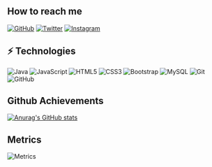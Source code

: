 ## How to reach me

[![GitHub](https://img.shields.io/badge/Github-100000?style=for-the-badge&logo=github&logoColor=white)](https://github.com/Simorr98)
[![Twitter](https://img.shields.io/badge/Twitter-1DA1F2?style=for-the-badge&logo=twitter&logoColor=white)](https://twitter.com/simorr98)
[![Instagram](https://img.shields.io/badge/Instagram-E4405F?style=for-the-badge&logo=instagram&logoColor=white)](https://www.instagram.com/simorr98/)

## ⚡ Technologies

![Java](https://img.shields.io/badge/-Java-blue?style=flat-square&logo=java)
![JavaScript](https://img.shields.io/badge/-JavaScript-black?style=flat-square&logo=javascript)
![HTML5](https://img.shields.io/badge/-HTML5-E34F26?style=flat-square&logo=html5&logoColor=white)
![CSS3](https://img.shields.io/badge/-CSS3-1572B6?style=flat-square&logo=css3)
![Bootstrap](https://img.shields.io/badge/-Bootstrap-563D7C?style=flat-square&logo=bootstrap)
![MySQL](https://img.shields.io/badge/-MySQL-black?style=flat-square&logo=mysql)
![Git](https://img.shields.io/badge/-Git-black?style=flat-square&logo=git)
![GitHub](https://img.shields.io/badge/-GitHub-181717?style=flat-square&logo=github)

## Github Achievements

[![Anurag's GitHub stats](https://github-readme-stats.vercel.app/api?username=Simorr98&count_private=true&show_icons=true&theme=tokyonight)](https://github.com/anuraghazra/github-readme-stats)

## Metrics

![Metrics](https://metrics.lecoq.io/Simorr98?template=classic&repositories.forks=true&base.metadata=0&languages=1&followup=1&languages.limit=8&languages.sections=most-used&languages.colors=github&languages.threshold=0%25&languages.indepth=false&languages.recent.load=300&languages.recent.days=14&followup.sections=repositories&config.timezone=America%2FPanama&config.padding=0%2C%2015%25)
